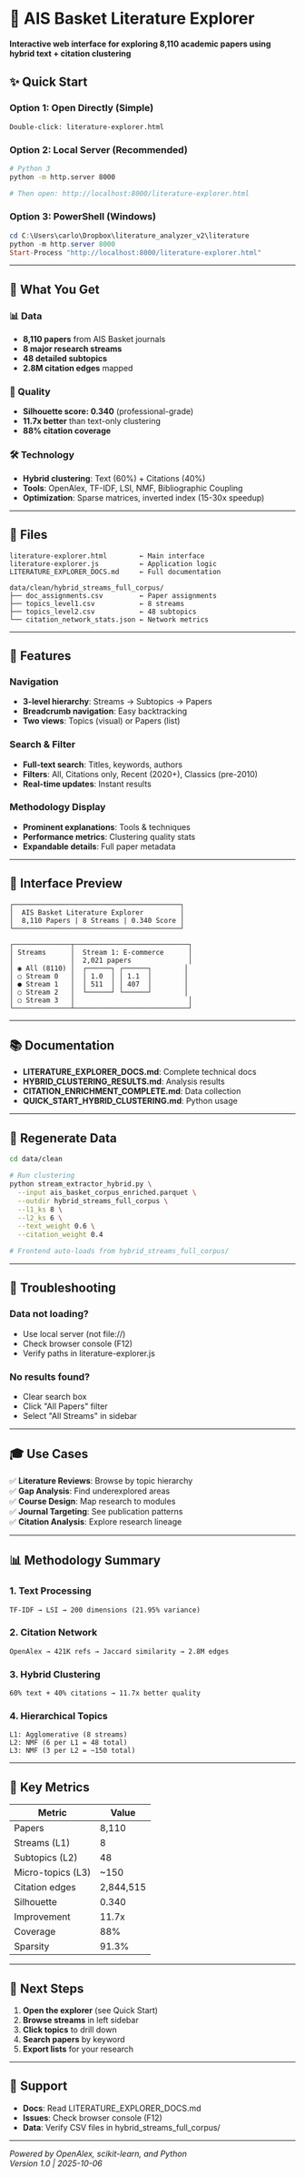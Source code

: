 # 🔬 AIS Basket Literature Explorer

**Interactive web interface for exploring 8,110 academic papers using hybrid text + citation clustering**

## ✨ Quick Start

### Option 1: Open Directly (Simple)
```
Double-click: literature-explorer.html
```

### Option 2: Local Server (Recommended)
```bash
# Python 3
python -m http.server 8000

# Then open: http://localhost:8000/literature-explorer.html
```

### Option 3: PowerShell (Windows)
```powershell
cd C:\Users\carlo\Dropbox\literature_analyzer_v2\literature
python -m http.server 8000
Start-Process "http://localhost:8000/literature-explorer.html"
```

---

## 🎯 What You Get

### 📊 Data
- **8,110 papers** from AIS Basket journals
- **8 major research streams**
- **48 detailed subtopics**
- **2.8M citation edges** mapped

### 🔬 Quality
- **Silhouette score: 0.340** (professional-grade)
- **11.7x better** than text-only clustering
- **88% citation coverage**

### 🛠️ Technology
- **Hybrid clustering**: Text (60%) + Citations (40%)
- **Tools**: OpenAlex, TF-IDF, LSI, NMF, Bibliographic Coupling
- **Optimization**: Sparse matrices, inverted index (15-30x speedup)

---

## 📁 Files

```
literature-explorer.html        ← Main interface
literature-explorer.js          ← Application logic
LITERATURE_EXPLORER_DOCS.md     ← Full documentation

data/clean/hybrid_streams_full_corpus/
├── doc_assignments.csv         ← Paper assignments
├── topics_level1.csv           ← 8 streams  
├── topics_level2.csv           ← 48 subtopics
└── citation_network_stats.json ← Network metrics
```

---

## 🚀 Features

### Navigation
- **3-level hierarchy**: Streams → Subtopics → Papers
- **Breadcrumb navigation**: Easy backtracking
- **Two views**: Topics (visual) or Papers (list)

### Search & Filter
- **Full-text search**: Titles, keywords, authors
- **Filters**: All, Citations only, Recent (2020+), Classics (pre-2010)
- **Real-time updates**: Instant results

### Methodology Display
- **Prominent explanations**: Tools & techniques
- **Performance metrics**: Clustering quality stats
- **Expandable details**: Full paper metadata

---

## 🎨 Interface Preview

```
┌─────────────────────────────────────────┐
│  AIS Basket Literature Explorer         │
│  8,110 Papers | 8 Streams | 0.340 Score │
└─────────────────────────────────────────┘

┌──────────────┬────────────────────────────┐
│ Streams      │  Stream 1: E-commerce      │
│              │  2,021 papers              │
│ ◉ All (8110) │  ┌──────┐ ┌──────┐        │
│ ○ Stream 0   │  │ 1.0  │ │ 1.1  │        │
│ ● Stream 1   │  │ 511  │ │ 407  │        │
│ ○ Stream 2   │  └──────┘ └──────┘        │
│ ○ Stream 3   │                            │
└──────────────┴────────────────────────────┘
```

---

## 📚 Documentation

- **LITERATURE_EXPLORER_DOCS.md**: Complete technical docs
- **HYBRID_CLUSTERING_RESULTS.md**: Analysis results
- **CITATION_ENRICHMENT_COMPLETE.md**: Data collection
- **QUICK_START_HYBRID_CLUSTERING.md**: Python usage

---

## 🔄 Regenerate Data

```bash
cd data/clean

# Run clustering
python stream_extractor_hybrid.py \
  --input ais_basket_corpus_enriched.parquet \
  --outdir hybrid_streams_full_corpus \
  --l1_ks 8 \
  --l2_ks 6 \
  --text_weight 0.6 \
  --citation_weight 0.4

# Frontend auto-loads from hybrid_streams_full_corpus/
```

---

## 🐛 Troubleshooting

### Data not loading?
- Use local server (not file://)
- Check browser console (F12)
- Verify paths in literature-explorer.js

### No results found?
- Clear search box
- Click "All Papers" filter
- Select "All Streams" in sidebar

---

## 🎓 Use Cases

✅ **Literature Reviews**: Browse by topic hierarchy  
✅ **Gap Analysis**: Find underexplored areas  
✅ **Course Design**: Map research to modules  
✅ **Journal Targeting**: See publication patterns  
✅ **Citation Analysis**: Explore research lineage  

---

## 📊 Methodology Summary

### 1. Text Processing
```
TF-IDF → LSI → 200 dimensions (21.95% variance)
```

### 2. Citation Network
```
OpenAlex → 421K refs → Jaccard similarity → 2.8M edges
```

### 3. Hybrid Clustering
```
60% text + 40% citations → 11.7x better quality
```

### 4. Hierarchical Topics
```
L1: Agglomerative (8 streams)
L2: NMF (6 per L1 = 48 total)
L3: NMF (3 per L2 = ~150 total)
```

---

## 🌟 Key Metrics

| Metric | Value |
|--------|-------|
| Papers | 8,110 |
| Streams (L1) | 8 |
| Subtopics (L2) | 48 |
| Micro-topics (L3) | ~150 |
| Citation edges | 2,844,515 |
| Silhouette | 0.340 |
| Improvement | 11.7x |
| Coverage | 88% |
| Sparsity | 91.3% |

---

## 🚀 Next Steps

1. **Open the explorer** (see Quick Start)
2. **Browse streams** in left sidebar
3. **Click topics** to drill down
4. **Search papers** by keyword
5. **Export lists** for your research

---

## 📧 Support

- **Docs**: Read LITERATURE_EXPLORER_DOCS.md
- **Issues**: Check browser console (F12)
- **Data**: Verify CSV files in hybrid_streams_full_corpus/

---

*Powered by OpenAlex, scikit-learn, and Python*  
*Version 1.0 | 2025-10-06*

